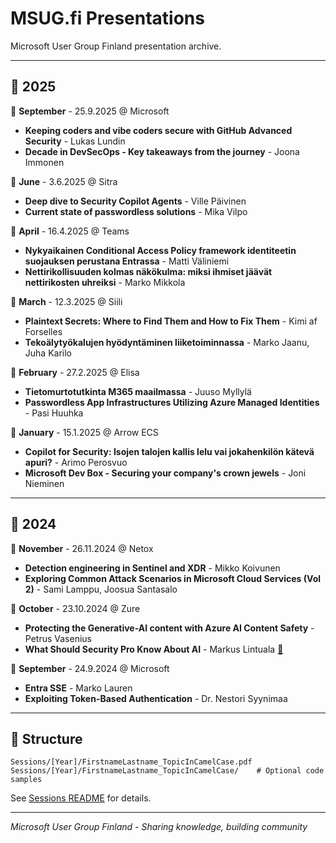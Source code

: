 # MSUG.fi Presentations

Microsoft User Group Finland presentation archive.

---

## 📅 2025

📍 **September** - 25.9.2025 @ Microsoft
- **Keeping coders and vibe coders secure with GitHub Advanced Security** - Lukas Lundin
- **Decade in DevSecOps - Key takeaways from the journey** - Joona Immonen

📍 **June** - 3.6.2025 @ Sitra
- **Deep dive to Security Copilot Agents** - Ville Päivinen
- **Current state of passwordless solutions** - Mika Vilpo

📍 **April** - 16.4.2025 @ Teams
- **Nykyaikainen Conditional Access Policy framework identiteetin suojauksen perustana Entrassa** - Matti Väliniemi
- **Nettirikollisuuden kolmas näkökulma: miksi ihmiset jäävät nettirikosten uhreiksi** - Marko Mikkola

📍 **March** - 12.3.2025 @ Siili
- **Plaintext Secrets: Where to Find Them and How to Fix Them** - Kimi af Forselles
- **Tekoälytyökalujen hyödyntäminen liiketoiminnassa** - Marko Jaanu, Juha Karilo

📍 **February** - 27.2.2025 @ Elisa
- **Tietomurtotutkinta M365 maailmassa** - Juuso Myllylä
- **Passwordless App Infrastructures Utilizing Azure Managed Identities** - Pasi Huuhka

📍 **January** - 15.1.2025 @ Arrow ECS
- **Copilot for Security: Isojen talojen kallis lelu vai jokahenkilön kätevä apuri?** - Arimo Perosvuo
- **Microsoft Dev Box - Securing your company's crown jewels** - Joni Nieminen

---

## 📅 2024

📍 **November** - 26.11.2024 @ Netox
- **Detection engineering in Sentinel and XDR** - Mikko Koivunen
- **Exploring Common Attack Scenarios in Microsoft Cloud Services (Vol 2)** - Sami Lamppu, Joosua Santasalo

📍 **October** - 23.10.2024 @ Zure
- **Protecting the Generative-AI content with Azure AI Content Safety** - Petrus Vasenius
- **What Should Security Pro Know About AI** - Markus Lintuala [📄](Sessions/2024/MarkusLintuala_WhatShouldSecurityProKnowAboutAI.pdf)

📍 **September** - 24.9.2024 @ Microsoft
- **Entra SSE** - Marko Lauren
- **Exploiting Token-Based Authentication** - Dr. Nestori Syynimaa

---

## 📁 Structure

```
Sessions/[Year]/FirstnameLastname_TopicInCamelCase.pdf
Sessions/[Year]/FirstnameLastname_TopicInCamelCase/    # Optional code samples
```

See [Sessions README](Sessions/README.md) for details.

---

*Microsoft User Group Finland - Sharing knowledge, building community*